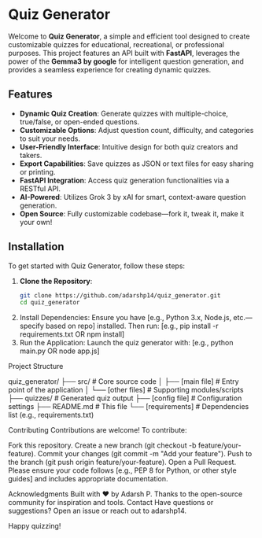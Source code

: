 # Quiz Generator

Welcome to **Quiz Generator**, a simple and efficient tool designed to create customizable quizzes for educational, recreational, or professional purposes. This project features an API built with **FastAPI**, leverages the power of the **Gemma3 by google** for intelligent question generation, and provides a seamless experience for creating dynamic quizzes.

## Features

- **Dynamic Quiz Creation**: Generate quizzes with multiple-choice, true/false, or open-ended questions.
- **Customizable Options**: Adjust question count, difficulty, and categories to suit your needs.
- **User-Friendly Interface**: Intuitive design for both quiz creators and takers.
- **Export Capabilities**: Save quizzes as JSON or text files for easy sharing or printing.
- **FastAPI Integration**: Access quiz generation functionalities via a RESTful API.
- **AI-Powered**: Utilizes Grok 3 by xAI for smart, context-aware question generation.
- **Open Source**: Fully customizable codebase—fork it, tweak it, make it your own!

## Installation

To get started with Quiz Generator, follow these steps:

1. **Clone the Repository**:
   ```bash
   git clone https://github.com/adarshp14/quiz_generator.git
   cd quiz_generator
2. Install Dependencies: Ensure you have [e.g., Python 3.x, Node.js, etc.—specify based on repo] installed. Then run:
   [e.g., pip install -r requirements.txt OR npm install]
3. Run the Application: Launch the quiz generator with:
   [e.g., python main.py OR node app.js]

Project Structure

quiz_generator/
├── src/                # Core source code
│   ├── [main file]    # Entry point of the application
│   └── [other files]  # Supporting modules/scripts
├── quizzes/           # Generated quiz output
├── [config file]      # Configuration settings
├── README.md          # This file
└── [requirements]     # Dependencies list (e.g., requirements.txt)

Contributing
Contributions are welcome! To contribute:

Fork this repository.
Create a new branch (git checkout -b feature/your-feature).
Commit your changes (git commit -m "Add your feature").
Push to the branch (git push origin feature/your-feature).
Open a Pull Request.
Please ensure your code follows [e.g., PEP 8 for Python, or other style guides] and includes appropriate documentation.

Acknowledgments
Built with ❤️ by Adarsh P.
Thanks to the open-source community for inspiration and tools.
Contact
Have questions or suggestions? Open an issue or reach out to adarshp14.

Happy quizzing!
